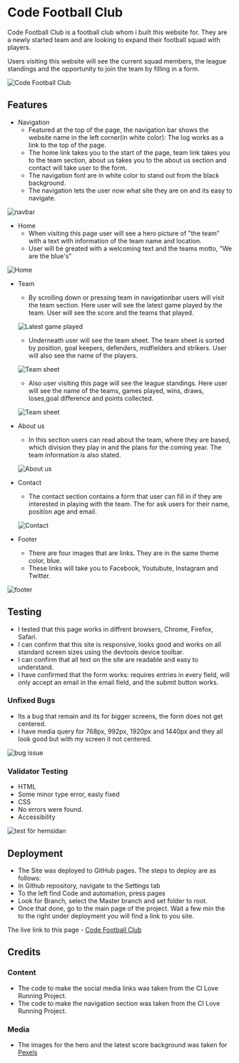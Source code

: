# Code Football Club

Code Football Club is a football club whom i built this website for. They are a newly started team and are looking to expand their football squad with players.

Users visiting this website will see the current squad members, the league standings and the opportunity to join the team by filling in a form.

![Code Football Club](assets/image/page.JPG)

## Features

* Navigation
   * Featured at the top of the page, the navigation bar shows the website name in the left corner(in white color): The log works as a link to the top of the page.
   * The home link takes you to the start of the page, team link takes you to the team section, about us takes you to the about us section and contact will take user to the form.
   * The navigation font are in white color to stand out from the black background.
   * The navigation lets the user now what site they are on and its easy to navigate.

![navbar](assets/image/header.JPG)


* Home
   * When visiting this page user will see a hero picture of "the team" with a text with information of the team name and location.
   * User will be greated with a welcoming text and the teams motto, "We are the blue's"
   

![Home](assets/image/hero%20pic%20with%20welcoming%20message.JPG)



* Team
   * By scrolling down or pressing team in navigationbar users will visit the team section. Here user will see the latest game played by the team. User will see the score and the teams that played.

   ![Latest game played](assets/image/latest%20game.JPG)

   * Underneath user will see the team sheet. The team sheet is sorted by position, goal keepers, defenders, midfielders and strikers. User will also see the name of the players.

   ![Team sheet](assets/image/team%20sheet.JPG)

   * Also user visiting this page will see the league standings. Here user will see the name of the teams, games played, wins, draws, loses,goal difference and points collected.
    
    ![Team sheet](assets/image/league%20standing.JPG)

* About us
   *  In this section users can read about the team, where they are based, which division they play in and the plans for the coming year. The team information is also stated.

    ![About us](assets/image/about%20us.JPG)

* Contact
   *  The contact section contains a form that user can fill in if they are interested in playing with the team. The for ask users for their name, position age and email.

    ![Contact](assets/image/form.JPG)



* Footer
   * There are four images that are links. They are in the same theme color, blue. 
   * These links will take you to Facebook, Youtubute, Instagram and Twitter.

![footer](assets/image/footer.JPG)


## Testing

* I tested that this page works in diffrent browsers, Chrome, Firefox, Safari.
* I can confirm that this site is responsive, looks good and works on all standard screen sizes using the devtools device toolbar.
* I can confirm that all text on the site are readable and easy to understand.
* I have confirmed that the form works: requires entries in every field, will only accept an email in the email field, and the submit button works.
  
### Unfixed Bugs


* Its a bug that remain and its for bigger screens, the form does not get centered.
* I have media query for 768px, 992px, 1920px and 1440px and they all look good but with my screen it not centered.

![bug issue](assets/image/bug.JPG)


### Validator Testing

* HTML
 * Some minor type error, easly fixed
* CSS
 * No errors were found.
* Accessibility

![test för hemsidan](assets/image/fixs.JPG)



## Deployment

* The Site was deployed to GitHub pages. The steps to deploy are as follows:
 * In Github repository, navigate to the Settings tab
 * To the left find Code and automation, press pages
 * Look for Branch, select the Master branch and set folder to root.
 * Once that done, go to the main page of the project. Wait a few min the to the right under deployment you will find a link to you site.

The live link to this page - [Code Football Club](https://maadajibao.github.io/Project-1-Code-Football-Club/)

## Credits

### Content

* The code to make the social media links was taken from the CI Love Running Project.
* The code to make the navigation section was taken from the CI Love Running Project.

  
### Media

* The images for the hero and the latest score background was taken for [Pexels](https://www.pexels.com//)

   
